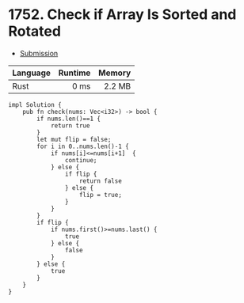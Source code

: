 # 1752. Check if Array Is Sorted and Rotated
- [Submission](https://leetcode.com/submissions/detail/1079461026/)

| Language | Runtime | Memory |
| :-       |       -:|      -:|
| Rust | 0 ms | 2.2 MB |
```
impl Solution {
    pub fn check(nums: Vec<i32>) -> bool {
        if nums.len()==1 {
            return true
        }
        let mut flip = false;
        for i in 0..nums.len()-1 {
            if nums[i]<=nums[i+1]  {
                continue;
            } else {
                if flip {
                    return false
                } else {
                    flip = true;
                }
            }
        }
        if flip {
            if nums.first()>=nums.last() {
                true
            } else {
                false
            }
        } else {
            true
        }  
    }
}
```
